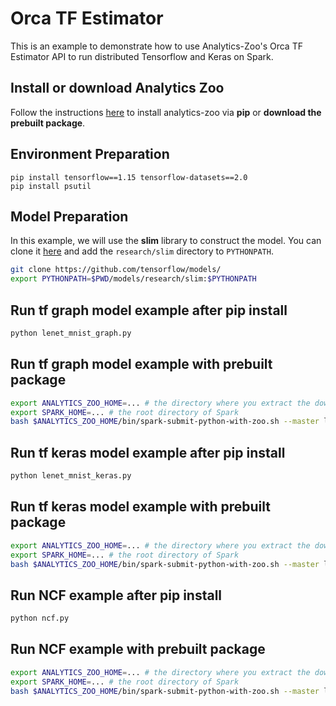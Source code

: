 # Orca TF Estimator

This is an example to demonstrate how to use Analytics-Zoo's Orca TF Estimator API to run distributed
Tensorflow and Keras on Spark.

## Install or download Analytics Zoo
Follow the instructions [here](https://analytics-zoo.github.io/master/#PythonUserGuide/install/) to install analytics-zoo via __pip__ or __download the prebuilt package__.

## Environment Preparation
```
pip install tensorflow==1.15 tensorflow-datasets==2.0
pip install psutil
```

## Model Preparation

In this example, we will use the **slim** library to construct the model. You can
clone it [here](https://github.com/tensorflow/models/tree/master/research/slim) and add
the `research/slim` directory to `PYTHONPATH`.

```bash
git clone https://github.com/tensorflow/models/
export PYTHONPATH=$PWD/models/research/slim:$PYTHONPATH
```

## Run tf graph model example after pip install

```bash
python lenet_mnist_graph.py
```
## Run tf graph model example with prebuilt package

```bash
export ANALYTICS_ZOO_HOME=... # the directory where you extract the downloaded Analytics Zoo zip package
export SPARK_HOME=... # the root directory of Spark
bash $ANALYTICS_ZOO_HOME/bin/spark-submit-python-with-zoo.sh --master local[4] lenet_mnist_graph.py
```

## Run tf keras model example after pip install
```bash
python lenet_mnist_keras.py
```

## Run tf keras model example with prebuilt package
```bash
export ANALYTICS_ZOO_HOME=... # the directory where you extract the downloaded Analytics Zoo zip package
export SPARK_HOME=... # the root directory of Spark
bash $ANALYTICS_ZOO_HOME/bin/spark-submit-python-with-zoo.sh --master local[4] lenet_mnist_keras.py
```

## Run NCF example after pip install
```bash
python ncf.py
```

## Run NCF example with prebuilt package
```bash
export ANALYTICS_ZOO_HOME=... # the directory where you extract the downloaded Analytics Zoo zip package
export SPARK_HOME=... # the root directory of Spark
bash $ANALYTICS_ZOO_HOME/bin/spark-submit-python-with-zoo.sh --master local[4] ncf.py
```


